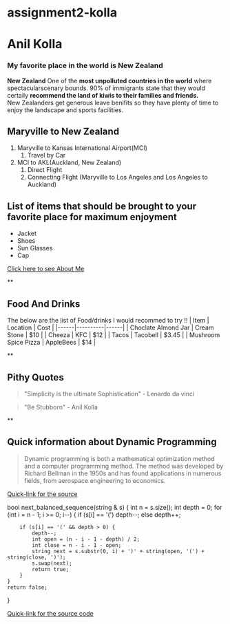 # assignment2-kolla
# Anil Kolla
### My favorite place in the world is New Zealand<br>
**New Zealand** One of the **most unpolluted countries in the world** where spectacularscenary bounds. 90% of immigrants state that they would certaily **recommend the land of kiwis to their families and friends.** <br>New Zealanders get generous leave benifits so they have plenty of time to enjoy the landscape and sports facilities.


## Maryville to New Zealand
1. Maryville to Kansas International Airport(MCI)
    1. Travel by Car
2. MCI to AKL(Auckland, New Zealand)
    1. Direct Flight
    2. Connecting Flight (Maryville to Los Angeles and Los Angeles to Auckland)
## List of items that should be brought to your favorite place for maximum enjoyment
* Jacket
* Shoes
* Sun Glasses
* Cap

[Click here to see About Me](./AboutMe.md)

**
## Food And Drinks
The below are the list of Food/drinks I would recommed to try !!
| Item | Location | Cost |
|------|----------|------|
| Choclate Almond Jar | Cream Stone | $10 |
| Cheeza | KFC | $12 |
| Tacos | Tacobell | $3.45 |
| Mushroom Spice Pizza | AppleBees | $14 |

**
## Pithy Quotes
> "Simplicity is the ultimate Sophistication"  - Lenardo da vinci

> "Be Stubborn" - Anil Kolla

**
## Quick information about Dynamic Programming
>Dynamic programming is both a mathematical optimization method and a computer programming method. The method was developed by Richard Bellman in the 1950s and has found applications in numerous fields, from aerospace engineering to economics.

[Quick-link for the source](https://en.wikipedia.org/wiki/Dynamic_programming)


bool next_balanced_sequence(string & s) {
    int n = s.size();
    int depth = 0;
    for (int i = n - 1; i >= 0; i--) {
        if (s[i] == '(')
            depth--;
        else
            depth++;

        if (s[i] == '(' && depth > 0) {
            depth--;
            int open = (n - i - 1 - depth) / 2;
            int close = n - i - 1 - open;
            string next = s.substr(0, i) + ')' + string(open, '(') + string(close, ')');
            s.swap(next);
            return true;
        }
    }
    return false;
}

[Quick-link for the source code](https://cp-algorithms.com/combinatorics/bracket_sequences.html)